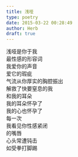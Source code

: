 ```yaml
---  
title: 浅哑  
type: poetry  
date: 2015-03-22 00:28:49  
author: Herb  
draft: true
---  
```

浅哑是你于我  
最性感的形容词  
我爱你的声音  
爱它的瑕疵  
气流从你厚实的胸腔振出  
解救了快要窒息的我  
和我的耳朵  
我的耳朵怀孕了  
我的心也怀孕了  
每一次  
我看见你性感紧闭  
的嘴唇  
心头常遭钝击  
如受拳打脚踢